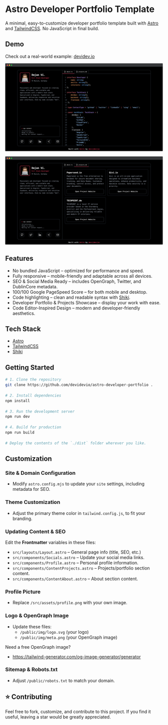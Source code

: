 # Astro Developer Portfolio Template

A minimal, easy-to-customize developer portfolio template built with [Astro](https://astro.build/) and [TailwindCSS](https://tailwindcss.com/). No JavaScript in final build.

## Demo

Check out a real-world example: [devidev.io](https://devidev.io)

![Astro Developer Portfolio Template - About Preview | devi|dev|io](assets/preview-about.png)

![Astro Developer Portfolio Template - Projects Preview | devi|dev|io](assets/preview-projects.png)

## Features

- No bundled JavaScript – optimized for performance and speed.
- Fully responsive – mobile-friendly and adaptable across all devices.
- SEO & Social Media Ready – includes OpenGraph, Twitter, and DublinCore metadata.
- 100/100 Google PageSpeed Score – for both mobile and desktop.
- Code highlighting – clean and readable syntax with [Shiki](https://github.com/shikijs/shiki).
- Developer Portfolio & Projects Showcase – display your work with ease.
- Code Editor-Inspired Design – modern and developer-friendly aesthetics.

## Tech Stack

- [Astro](https://astro.build/)
- [TailwindCSS](https://tailwindcss.com/)
- [Shiki](https://github.com/shikijs/shiki)

## Getting Started

```sh
# 1. Clone the repository
git clone https://github.com/devidevio/astro-developer-portfolio .

# 2. Install dependencies
npm install

# 3. Run the development server
npm run dev

# 4. Build for production
npm run build

# Deploy the contents of the `./dist` folder wherever you like.
```

## Customization

### Site & Domain Configuration

- Modify `astro.config.mjs` to update your `site` settings, including metadata for SEO.

### Theme Customization

- Adjust the primary theme color in `tailwind.config.js`, to fit your branding.

### Updating Content & SEO

Edit the **Frontmatter** variables in these files:

- `src/layouts/Layout.astro` – General page info (title, SEO, etc.)
- `src/components/Socials.astro` – Update your social media links.
- `src/components/Profile.astro` – Personal profile information.
- `src/components/ContentProjects.astro` – Projects/portfolio section content.
- `src/components/ContentAbout.astro` – About section content.

### Profile Picture

- Replace `/src/assets/profile.png` with your own image.

### Logo & OpenGraph Image

- Update these files:
  - `/public/img/logo.svg` (your logo)
  - `/public/img/meta.png` (your OpenGraph image)

Need a free OpenGraph image?

- https://tailwind-generator.com/og-image-generator/generator

### Sitemap & Robots.txt

- Adjust `/public/robots.txt` to match your domain.

## ⭐ Contributing

Feel free to fork, customize, and contribute to this project. If you find it useful, leaving a star would be greatly appreciated.
